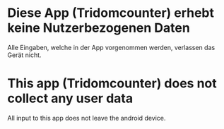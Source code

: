 # Diese App (Tridomcounter) erhebt keine Nutzerbezogenen Daten

Alle Eingaben, welche in der App vorgenommen werden, verlassen das Gerät nicht.

# This app (Tridomcounter) does not collect any user data

All input to this app does not leave the android device.


